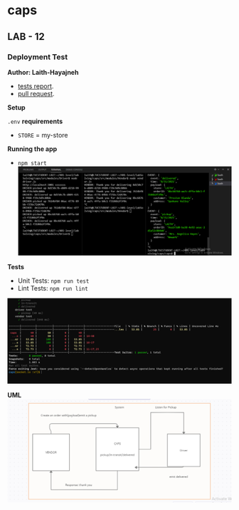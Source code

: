 # caps

## LAB - 12

### Deployment Test

**Author: Laith-Hayajneh**

- [tests report](https://github.com/laith-hayajneh/caps/actions).
- [pull request](https://github.com/laith-hayajneh/caps/pull/3).

**Setup**

`.env` **requirements**

- `STORE` = my-store

**Running the app**

- `npm start`
![start](lab12.png)

 


**Tests**

- Unit Tests: `npm run test`
- Lint Tests: `npm run lint`

![test](./lab12test.png)

**UML**  
![uml](lab12uml.png)